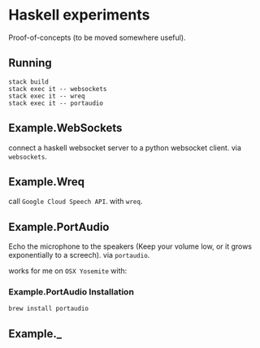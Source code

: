 # Haskell experiments

Proof-of-concepts (to be moved somewhere useful).

## Running

    stack build
    stack exec it -- websockets
    stack exec it -- wreq
    stack exec it -- portaudio

## Example.WebSockets

connect a haskell websocket server to a python websocket client. via `websockets`.

## Example.Wreq

call `Google Cloud Speech API`. with `wreq`.

## Example.PortAudio

Echo the microphone to the speakers (Keep your volume low, or it grows exponentially to a screech). via `portaudio`.

works for me on `OSX Yosemite` with:

### Example.PortAudio Installation

    brew install portaudio

## Example._
